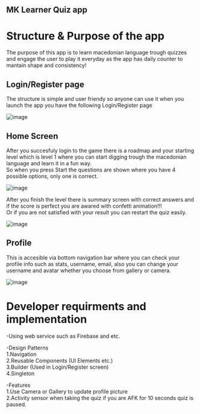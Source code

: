 ## MK Learner Quiz app

<h1>Structure & Purpose of the app</h1>

The purpose of this app is to learn macedonian language trough quizzes and engage the user to play it everyday as the app has daily counter to mantain shape and consistency!

<h2>Login/Register page</h2>
The structure is simple and user friendy so anyone can use it when you launch the app you have the following Login/Register page

![image](https://github.com/DimitrijaT/mobile-information-systems-quiz-app/assets/100298572/5edad3bd-1728-4a1b-85c3-799ed24bc25d)

<h2>Home Screen</h2>
After you succesfuly login to the game there is a roadmap and your starting level which is level 1 where you can start digging trough the macedonian language and learn it in a fun way.
<br>
So when you press Start the questions are shown where you have 4 possible options, only one is correct.

![image](https://github.com/DimitrijaT/mobile-information-systems-quiz-app/assets/100298572/5fe7d55e-c345-418f-819a-8246b9e87056)


After you finish the level there is summary screen with correct answers and if the score is perfect you are awared with confetti animation!!! <br>
Or if you are not satisfied with your result you can restart the quiz easily.<br>

![image](https://github.com/DimitrijaT/mobile-information-systems-quiz-app/assets/100298572/062f65f9-8147-4a08-985d-add436251696)


<h2>Profile</h2>

This is accesible via bottom navigation bar where you can check your profile info such as stats, username, email, also you can change  your username and avatar whether you choose from gallery or camera.

![image](https://github.com/DimitrijaT/mobile-information-systems-quiz-app/assets/100298572/2be5a46f-86f6-4978-8e5e-3b01644635f2)




<h1>Developer requirments and implementation</h1>
-Using web service such as Firebase and etc. <br>

-Design Patterns <br>
1.Navigation <br>
2.Reusable Components (UI Elements etc.) <br>
3.Builder (Used in Login/Register screen) <br>
4.Singleton

-Features <br>
1.Use Camera or Gallery to update profile picture <br>
2.Activity sensor when taking the quiz if you are AFK for 10 seconds quiz is paused.
